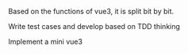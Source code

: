 Based on the functions of vue3, it is split bit by bit.


Write test cases and develop based on TDD thinking

Implement a mini vue3
